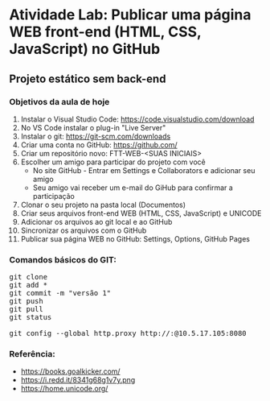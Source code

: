 # Atividade Lab: Publicar uma página WEB front-end (HTML, CSS, JavaScript) no GitHub

## Projeto estático sem back-end

### Objetivos da aula de hoje

1. Instalar o Visual Studio Code: https://code.visualstudio.com/download
2. No VS Code instalar o plug-in "Live Server"
3. Instalar o git: https://git-scm.com/downloads
4. Criar uma conta no GitHub: https://github.com/
5. Criar um repositório novo: FTT-WEB-\<SUAS INICIAIS\>
6. Escolher um amigo para participar do projeto com você
	- No site GitHub - Entrar em Settings e Collaborators e adicionar seu amigo
	- Seu amigo vai receber um e-mail do GiHub para confirmar a participação
7. Clonar o seu projeto na pasta local (Documentos)
8. Criar seus arquivos front-end WEB (HTML, CSS, JavaScript) e UNICODE
9. Adicionar os arquivos ao git local e ao GitHub
10. Sincronizar os arquivos com o GitHub
11. Publicar sua página WEB no GitHub: Settings, Options, GitHub Pages

### Comandos básicos do GIT:
<pre>
git clone <URL>
git add *
git commit -m "versão 1"
git push
git pull
git status

git config --global http.proxy http://<USUARIO>:<SENHA>@10.5.17.105:8080
</pre>

### Referência: 

- https://books.goalkicker.com/
- https://i.redd.it/8341g68g1v7y.png
- https://home.unicode.org/
